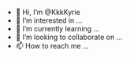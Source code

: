- 👋 Hi, I’m @KkkKyrie
- 👀 I’m interested in ...
- 🌱 I’m currently learning ...
- 💞️ I’m looking to collaborate on ...
- 📫 How to reach me ...

<!---
KkkKyrie/KkkKyrie is a ✨ special ✨ repository because its `README.md` (this file) appears on your GitHub profile.
You can click the Preview link to take a look at your changes.
--->
